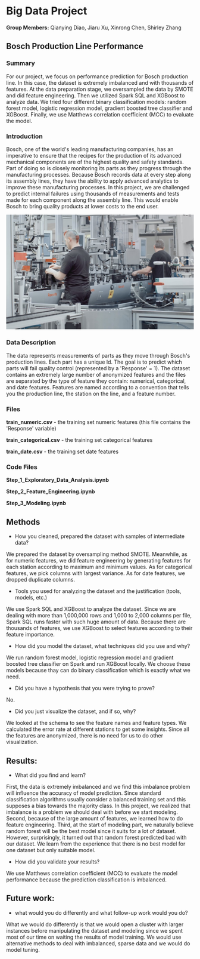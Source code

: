 # Big Data Project

**Group Members:** Qianying Diao, Jiaru Xu, Xinrong Chen, Shirley Zhang

## Bosch Production Line Performance
### Summary

For our project, we focus on performance prediction for Bosch production line. In this case, the dataset is extremely imbalanced and with thousands of features. At the data preparation stage, we oversampled the data by SMOTE and did feature engineering. Then we utilized Spark SQL and XGBoost to analyze data. We tried four different binary classification models: random forest model, logistic regression model, gradient boosted tree classifier and XGBoost. Finally, we use Matthews correlation coefficient (MCC) to evaluate the model. 

### Introduction

Bosch, one of the world's leading manufacturing companies, has an imperative to ensure that the recipes for the production of its advanced mechanical components are of the highest quality and safety standards. Part of doing so is closely monitoring its parts as they progress through the manufacturing processes. Because Bosch records data at every step along its assembly lines, they have the ability to apply advanced analytics to improve these manufacturing processes. In this project, we are challenged to predict internal failures using thousands of measurements and tests made for each component along the assembly line. This would enable Bosch to bring quality products at lower costs to the end user.

![](BoschManufacturingKaggleImage.jpg)

### Data Description

The data represents measurements of parts as they move through Bosch's production lines. Each part has a unique Id. The goal is to predict which parts will fail quality control (represented by a 'Response' = 1). The dataset contains an extremely large number of anonymized features and the files are separated by the type of feature they contain: numerical, categorical, and date features. Features are named according to a convention that tells you the production line, the station on the line, and a feature number. 


### Files

**train_numeric.csv** - the training set numeric features (this file contains the 'Response' variable)

**train_categorical.csv** - the training set categorical features

**train_date.csv** - the training set date features

### Code Files

**Step_1_Exploratory_Data_Analysis.ipynb**

**Step_2_Feature_Engineering.ipynb**

**Step_3_Modeling.ipynb**

## Methods
* How you cleaned, prepared the dataset with samples of intermediate data?

We prepared the dataset by oversampling method SMOTE. Meanwhile, as for numeric features, we did feature engineering by generating features for each station according to maximum and minimum values. As for categorical features, we pick columns with largest variance. As for date features, we dropped duplicate columns.

* Tools you used for analyzing the dataset and the justification (tools, models, etc.)

We use Spark SQL and XGBoost to analyze the dataset. Since we are dealing with more than 1,000,000 rows and 1,000 to 2,000 columns per file, Spark SQL runs faster with such huge amount of data. Because there are thousands of features, we use XGBoost to select features according to their feature importance.

* How did you model the dataset, what techniques did you use and why?

We run random forest model, logistic regression model and gradient boosted tree classifier on Spark and run XGBoost locally. We choose these models because thay can do binary classification which is exactly what we need. 

* Did you have a hypothesis that you were trying to prove? 

No.

* Did you just visualize the dataset, and if so, why?

We looked at the schema to see the feature names and feature types. We calculated the error rate at different stations to get some insights. Since all the features are anonymized, there is no need for us to do other visualization.

## Results:
* What did you find and learn?

First, the data is extremely imbalanced and we find this imbalance problem will influence the accuracy of model prediction. Since standard classification algorithms usually consider a balanced training set and this supposes a bias towards the majority class. In this project, we realized that imbalance is a problem we should deal with before we start modeling. 
Second, because of the large amount of features, we learned how to do feature engineering.
Third, at the start of modeling part, we naturally believe random forest will be the best model since it suits for a lot of dataset. However, surprisingly, it turned out that random forest predicted bad with our dataset. We learn from the experience that there is no best model for one dataset but only suitable model.

* How did you validate your results?

We use Matthews correlation coefficient (MCC) to evaluate the model performance because the prediction classification is imbalanced.
## Future work: 
* what would you do differently and what follow-up work would you do?

What we would do differently is that we would open a cluster with larger instances before manipulating the dataset and modeling since we spent most of our time on waiting the results of model training. 
We would use alternative methods to deal with imbalanced, sparse data and we would do model tuning.
